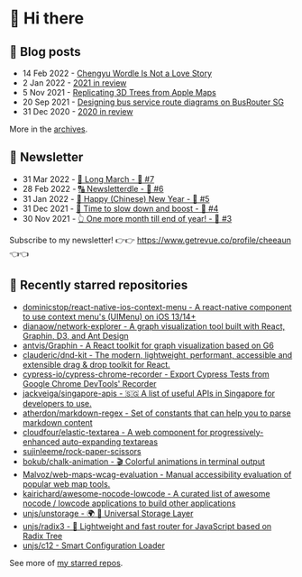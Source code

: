 # 👋 Hi there

## 📝 Blog posts

<!-- feed start -->
- 14 Feb 2022 - [Chengyu Wordle Is Not a Love Story](https://cheeaun.com/blog/2022/02/chengyu-wordle-is-not-a-love-story/)
- 2 Jan 2022 - [2021 in review](https://cheeaun.com/blog/2022/01/2021-in-review/)
- 5 Nov 2021 - [Replicating 3D Trees from Apple Maps](https://cheeaun.com/blog/2021/11/replicating-3d-trees-apple-maps/)
- 20 Sep 2021 - [Designing bus service route diagrams on BusRouter SG](https://cheeaun.com/blog/2021/09/bus-service-route-diagrams-busrouter-sg/)
- 31 Dec 2020 - [2020 in review](https://cheeaun.com/blog/2020/12/2020-in-review/)
<!-- feed end -->

More in the [archives](https://cheeaun.com/blog/archives/).

## 📰 Newsletter

<!-- newsletter start -->
- 31 Mar 2022 - [🚶 Long March - 🥫 #7](https://www.getrevue.co/profile/cheeaun/issues/long-march-7-1061697)
- 28 Feb 2022 - [🔠 Newsletterdle - 🥫 #6](https://www.getrevue.co/profile/cheeaun/issues/newsletterdle-6-1014288)
- 31 Jan 2022 - [🧧 Happy (Chinese) New Year - 🥫 #5](https://www.getrevue.co/profile/cheeaun/issues/happy-chinese-new-year-5-963222)
- 31 Dec 2021 - [🥃 Time to slow down and boost - 🥫 #4](https://www.getrevue.co/profile/cheeaun/issues/time-to-slow-down-and-boost-4-906334)
- 30 Nov 2021 - [👆 One more month till end of year! - 🥫 #3](https://www.getrevue.co/profile/cheeaun/issues/one-more-month-till-end-of-year-3-835833)
<!-- newsletter end -->

Subscribe to my newsletter! 👉👉 https://www.getrevue.co/profile/cheeaun 👈👈

## 🌟 Recently starred repositories

<!-- starred repos start -->
- [dominicstop/react-native-ios-context-menu - A react-native component to use context menu's (UIMenu) on iOS 13/14+](https://github.com/dominicstop/react-native-ios-context-menu)
- [dianaow/network-explorer - A graph visualization tool built with React, Graphin, D3, and Ant Design](https://github.com/dianaow/network-explorer)
- [antvis/Graphin - A React toolkit for graph visualization based on G6](https://github.com/antvis/Graphin)
- [clauderic/dnd-kit - The modern, lightweight, performant, accessible and extensible drag & drop toolkit for React.](https://github.com/clauderic/dnd-kit)
- [cypress-io/cypress-chrome-recorder - Export Cypress Tests from Google Chrome DevTools' Recorder](https://github.com/cypress-io/cypress-chrome-recorder)
- [jackveiga/singapore-apis - 🇸🇬 A list of useful APIs in Singapore for developers to use.](https://github.com/jackveiga/singapore-apis)
- [atherdon/markdown-regex - Set of constants that can help you to parse markdown content](https://github.com/atherdon/markdown-regex)
- [cloudfour/elastic-textarea - A web component for progressively-enhanced auto-expanding textareas](https://github.com/cloudfour/elastic-textarea)
- [sujinleeme/rock-paper-scissors](https://github.com/sujinleeme/rock-paper-scissors)
- [bokub/chalk-animation - :clapper: Colorful animations in terminal output](https://github.com/bokub/chalk-animation)
- [Malvoz/web-maps-wcag-evaluation - Manual accessibility evaluation of popular web map tools.](https://github.com/Malvoz/web-maps-wcag-evaluation)
- [kairichard/awesome-nocode-lowcode - A curated list of awesome nocode / lowcode applications to build other applications](https://github.com/kairichard/awesome-nocode-lowcode)
- [unjs/unstorage - 🌍 💾 Universal Storage Layer](https://github.com/unjs/unstorage)
- [unjs/radix3 - 🌳 Lightweight and fast router for JavaScript based on Radix Tree](https://github.com/unjs/radix3)
- [unjs/c12 - Smart Configuration Loader](https://github.com/unjs/c12)
<!-- starred repos end -->

See more of [my starred repos](https://github.com/stars/cheeaun/).